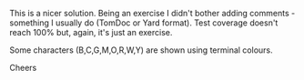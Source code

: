 This is a nicer solution. Being an exercise I didn't bother adding comments - something I usually do (TomDoc or Yard format). Test coverage doesn't reach 100% but, again, it's just an exercise.

Some characters (B,C,G,M,O,R,W,Y) are shown using terminal colours.

Cheers
